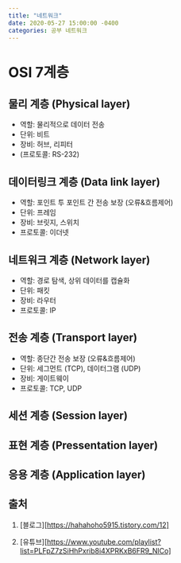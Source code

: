 ```yaml
---
title: "네트워크"
date: 2020-05-27 15:00:00 -0400
categories: 공부 네트워크
---
```

# OSI 7계층 

## 물리 계층 (Physical layer)

* 역할: 물리적으로 데이터 전송
* 단위: 비트
* 장비: 허브, 리피터
* (프로토콜: RS-232)


## 데이터링크 계층 (Data link layer)

* 역할: 포인트 투 포인트 간 전송 보장 (오류&흐름제어)
* 단위: 프레임
* 장비: 브릿지, 스위치
* 프로토콜: 이더넷


## 네트워크 계층 (Network layer)

* 역할: 경로 탐색, 상위 데이터를 캡슐화
* 단위: 패킷
* 장비: 라우터
* 프로토콜: IP


## 전송 계층 (Transport layer)

* 역할: 종단간 전송 보장 (오류&흐름제어)
* 단위: 세그먼트 (TCP), 데이터그램 (UDP)
* 장비: 게이트웨이
* 프로토콜: TCP, UDP


## 세션 계층 (Session layer)


## 표현 계층 (Pressentation layer)


## 응용 계층 (Application layer)


출처 
-
1) [블로그][https://hahahoho5915.tistory.com/12]

2) [유튜브][https://www.youtube.com/playlist?list=PLFpZ7zSiHhPxrib8i4XPRKxB6FR9_NlCo]